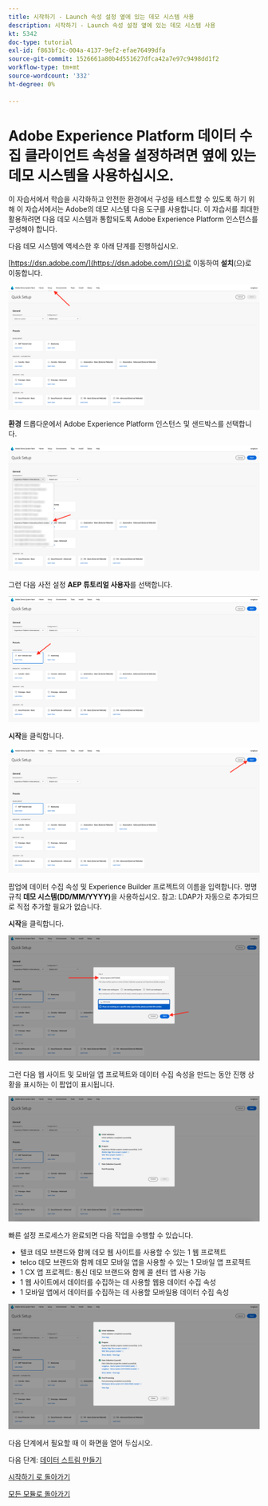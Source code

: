 ```yaml
---
title: 시작하기 - Launch 속성 설정 옆에 있는 데모 시스템 사용
description: 시작하기 - Launch 속성 설정 옆에 있는 데모 시스템 사용
kt: 5342
doc-type: tutorial
exl-id: f863bf1c-004a-4137-9ef2-efae76499dfa
source-git-commit: 1526661a80b4d551627dfca42a7e97c9498dd1f2
workflow-type: tm+mt
source-wordcount: '332'
ht-degree: 0%

---
```


# Adobe Experience Platform 데이터 수집 클라이언트 속성을 설정하려면 옆에 있는 데모 시스템을 사용하십시오.

이 자습서에서 학습을 시각화하고 안전한 환경에서 구성을 테스트할 수 있도록 하기 위해 이 자습서에서는 Adobe의 데모 시스템 다음 도구를 사용합니다. 이 자습서를 최대한 활용하려면 다음 데모 시스템과 통합되도록 Adobe Experience Platform 인스턴스를 구성해야 합니다.

다음 데모 시스템에 액세스한 후 아래 단계를 진행하십시오.

[https://dsn.adobe.com/](https://dsn.adobe.com/)(으)로 이동하여 **설치**(으)로 이동합니다.

![DSN](./images/dsnsetup.png)

**환경** 드롭다운에서 Adobe Experience Platform 인스턴스 및 샌드박스를 선택합니다.

![DSN](./images/dsnh1.png)

그런 다음 사전 설정 **AEP 튜토리얼 사용자**&#x200B;를 선택합니다.

![DSN](./images/dsnhome.png)

**시작**&#x200B;을 클릭합니다.

![DSN](./images/dsn2.png)

팝업에 데이터 수집 속성 및 Experience Builder 프로젝트의 이름을 입력합니다. 명명 규칙 **데모 시스템(DD/MM/YYYY)**&#x200B;을 사용하십시오. 참고: LDAP가 자동으로 추가되므로 직접 추가할 필요가 없습니다.

**시작**&#x200B;을 클릭합니다.

![DSN](./images/dsn3.png)

그런 다음 웹 사이트 및 모바일 앱 프로젝트와 데이터 수집 속성을 만드는 동안 진행 상황을 표시하는 이 팝업이 표시됩니다.

![DSN](./images/dsn4.png)

빠른 설정 프로세스가 완료되면 다음 작업을 수행할 수 있습니다.

- 텔코 데모 브랜드와 함께 데모 웹 사이트를 사용할 수 있는 1 웹 프로젝트
- telco 데모 브랜드와 함께 데모 모바일 앱을 사용할 수 있는 1 모바일 앱 프로젝트
- 1 CX 앱 프로젝트: 통신 데모 브랜드와 함께 콜 센터 앱 사용 가능
- 1 웹 사이트에서 데이터를 수집하는 데 사용할 웹용 데이터 수집 속성
- 1 모바일 앱에서 데이터를 수집하는 데 사용할 모바일용 데이터 수집 속성

![DSN](./images/dsn5.png)

다음 단계에서 필요할 때 이 화면을 열어 두십시오.

다음 단계: [데이터 스트림 만들기](./ex3.md)

[시작하기 로 돌아가기](./getting-started.md)

[모든 모듈로 돌아가기](./../../../overview.md)
